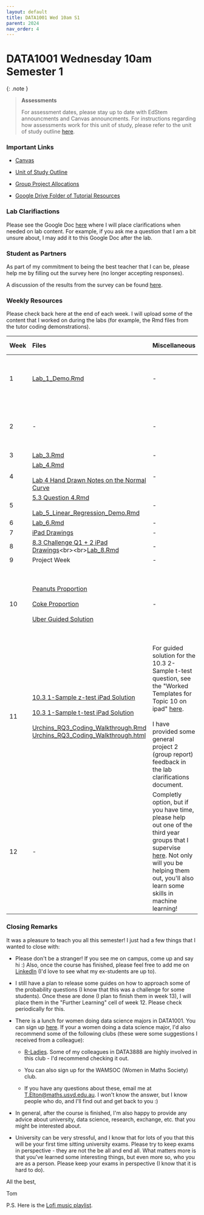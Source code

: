 ```yaml
---
layout: default
title: DATA1001 Wed 10am S1
parent: 2024
nav_order: 4
---
```


# DATA1001 Wednesday 10am Semester 1

{: .note }
>**Assessments**
>
> For assessment dates, please stay up to date with EdStem announcments and Canvas announcments. For instructions regarding how assessments work for this unit of study, please refer to the unit of study outline [here](https://www.sydney.edu.au/units/DATA1001/2024-S1C-ND-CC).

### Important Links

- [Canvas](https://canvas.sydney.edu.au/courses/51659)

- [Unit of Study Outline](https://www.sydney.edu.au/units/DATA1001/2023-S2C-ND-CC)

- [Group Project Allocations](https://edstem.org/au/courses/15212/discussion/1764564)

- [Google Drive Folder of Tutorial Resources](https://drive.google.com/drive/u/0/folders/1bjC0dXNRj1FfVDv9USjW9GWd6NK4Cp2C)

### Lab Clarifiactions

Please see the Google Doc [here](https://docs.google.com/document/d/1_wieMKts3et8c1_RAy8tRasAoEq5jmJ9X9vlaR31YAE/edit?usp=sharing) where I will place clarifications when needed on lab content. For example, if you ask me a question that I am a bit unsure about, I may add it to this Google Doc after the lab.

### Student as Partners

As part of my commitment to being the best teacher that I can be, please help me by filling out the survey here (no longer accepting responses).

A discussion of the results from the survey can be found [here](https://drive.google.com/file/d/1OKydTYPRq0ENMtroR6Tf9q3dwRIw93JJ/view?usp=drive_link).

### Weekly Resources

Please check back here at the end of each week. I will upload some of the content that I worked on during the labs (for example, the Rmd files from the tutor coding demonstrations).

Week | Files | Miscellaneous | Further Learning |
:---|:---|:---|:---|
1 | [Lab_1_Demo.Rmd](https://drive.google.com/file/d/1QALw1VZXio07ngQGf3fU11ierHRrlbFJ/view?usp=drive_link) | - | [Britannica Simpsons Paradox](https://www.britannica.com/topic/Simpsons-paradox)<br><br> [R Markdown Cheat Sheet](https://www.rstudio.com/wp-content/uploads/2015/02/rmarkdown-cheatsheet.pdf)|
2 | - | - | [ggplot Painting Slides](https://drive.google.com/file/d/1P10U2mL6tLVUYMBxEPXJN0hLW9ePJqJ7/view?usp=drive_link)<br><br> [ggplot Cheat Sheet](https://rstudio.github.io/cheatsheets/html/data-visualization.html) |
3 | [Lab_3.Rmd](https://drive.google.com/file/d/1ECVyKCG-KYmSVYV_6BlM6l8nYSe1pXbB/view?usp=drive_link) | - | - |
4 | [Lab_4.Rmd](https://drive.google.com/file/d/1M5Q4NpQ2MsTSmoyi3MFoPGnVwXXbo3q_/view?usp=drive_link)<br><br>[Lab 4 Hand Drawn Notes on the Normal Curve](https://drive.google.com/file/d/1AZHtdAA8bHSbNpJJl96LSJ1_YaYfIGDP/view?usp=drive_link) | - | [Normal Curve Slides](https://drive.google.com/file/d/1vw3Huuqca-zI51Cm-KsD6qniL0Xn8wHG/view?usp=drive_link) |
5 | [5.3 Question 4.Rmd](https://drive.google.com/file/d/1yLIXCb_QmkC5HISRGV1_WmK2hT4khVhh/view?usp=drive_link)<br><br> [Lab_5_Linear_Regression_Demo.Rmd](https://drive.google.com/file/d/1gLRhp8gWnJg3UGybijLwQHs_93jJ_8a7/view?usp=drive_link)| - | [Writing a Survey Tips](https://canvas.sydney.edu.au/courses/57101/pages/how-to-write-a-good-survey-and-avoid-data-cleaning-data1001?module_item_id=2181131)|
6 | [Lab_6.Rmd](https://drive.google.com/file/d/1hrVkuPVvJ70wLseIEJcGpR2LLxmfp-uL/view?usp=drive_link)| - | - |
7 | [iPad Drawings](https://drive.google.com/file/d/1N1b8HQpS0uLF8Q7jJnGfDRsZ7drm2Xt4/view?usp=drive_link) | - | - |
8 | [8.3 Challenge Q1 + 2 iPad Drawings]([https://drive.google.com/file/d/1w3N6jhei2pCNe25y_iaqG9cRKYFfMCRL/view?usp=drive_link](https://drive.google.com/file/d/1v1BlTgiiXI3qD6AS4j1KvLt04FVW4a91/view?usp=drive_link))<br><br>[Lab_8.Rmd](https://drive.google.com/file/d/1w3N6jhei2pCNe25y_iaqG9cRKYFfMCRL/view?usp=drive_link) | - | - |
9 | Project Week | - | - |
10 | [Peanuts Proportion](https://drive.google.com/file/d/1iWqmfTLAxCCMmMw2Cs_tyIoR-bjpv3Wx/view?usp=drive_link) <br><br> [Coke Proportion](https://drive.google.com/file/d/124N90JhELK1NHb4bKDhwA3LnuKyeQvyF/view?usp=drive_link) <br><br> [Uber Guided Solution](https://drive.google.com/file/d/1lF3mI5NG0l2eg_Znrk7wTioIxDMbIZVP/view?usp=drive_link) | - | Please read the Uber guided solution. It should help deveop your conceptual understanding of proportion tests!|
11 | [10.3 1-Sample z-test iPad Solution](https://drive.google.com/file/d/1Y4N1P14lz0H6NWhjOWUOZMuXYJOyX6k_/view?usp=drive_link) <br><br> [10.3 1-Sample t-test iPad Solution](https://drive.google.com/file/d/1oSjkuUYdmROoLXbJ5yPx2dE0D1zAC7u7/view?usp=drive_link) <br><br> [Urchins_RQ3_Coding_Walkthrough.Rmd](https://drive.google.com/file/d/1WXOwPuddkdPStwIwTf6Wnb4QqYUiAkW2/view?usp=drive_link) <br> [Urchins_RQ3_Coding_Walkthrough.html](https://drive.google.com/file/d/17ub039Aqns-pWdAgf4wWW9EMdGpO578O/view?usp=drive_link) | For guided solution for the 10.3 2-Sample t-test question, see the "Worked Templates for Topic 10 on ipad" [here](https://canvas.sydney.edu.au/courses/57101/pages/10-dot-2-discover?module_item_id=2181208). <br><br> I have provided some general project 2 (group report) feedback in the lab clarifications document. | Extension: Some students wanted a resource on how to merge data sets. An Rmd file showing how to merge data frames can be found [here](https://drive.google.com/file/d/1b6Sw2tdIAav1vfKA_jqfF1Tfwgs-qPfA/view?usp=drive_link). |
12 | - | Completly option, but if you have time, please help out one of the third year groups that I supervise [here](https://edstem.org/au/courses/15212/discussion/1974402). Not only will you be helping them out, you'll also learn some skills in machine learning! | - |

### Closing Remarks

It was a pleasure to teach you all this semester! I just had a few things that I wanted to close with:

- Please don't be a stranger! If you see me on campus, come up and say hi :) Also, once the course has finished, please feel free to add me on [LinkedIn](https://www.linkedin.com/in/thomas-elton-a86aaa215/) (I'd love to see what my ex-students are up to).

- I still have a plan to release some guides on how to approach some of the probability questions (I know that this was a challenge for some students). Once these are done (I plan to finish them in week 13), I will place them in the "Further Learning" cell of week 12. Please check periodically for this.

- There is a lunch for women doing data science majors in DATA1001. You can sign up [here](https://edstem.org/au/courses/15212/discussion/1940578). If your a women doing a data science major, I'd also recommend some of the following clubs (these were some suggestions I received from a colleague):

  - [R-Ladies](https://www.meetup.com/rladies-sydney/). Some of my colleagues in DATA3888 are highly involved in this club - I'd recommend checking it out.
 
  - You can also sign up for the WAMSOC (Women in Maths Society) club.
 
  - If you have any questions about these, email me at T.Elton@maths.usyd.edu.au. I won't know the answer, but I know people who do, and I'll find out and get back to you :)
 
- In general, after the course is finished, I'm also happy to provide any advice about university, data science, research, exchange, etc. that you might be interested about.
 
- University can be very stressful, and I know that for lots of you that this will be your first time sitting university exams. Please try to keep exams in perspective - they are not the be all and end all. What matters more is that you've learned some interesting things, but even more so, who you are as a person. Please keep your exams in perspective (I know that it is hard to do).

All the best,

Tom

P.S. Here is the [Lofi music playlist](https://open.spotify.com/album/260iH4R6MRNcDQ79106Icv?si=IYEW2iKMTJeFbKCq61ojpw).
